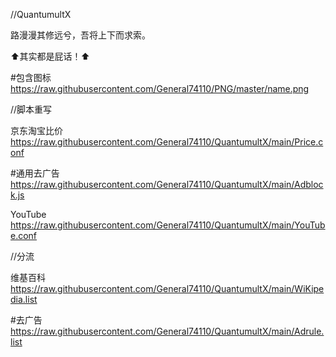 //QuantumultX

路漫漫其修远兮，吾将上下而求索。

⬆️其实都是屁话！⬆️

#包含图标
https://raw.githubusercontent.com/General74110/PNG/master/name.png

//脚本重写

京东淘宝比价
https://raw.githubusercontent.com/General74110/QuantumultX/main/Price.conf

#通用去广告
https://raw.githubusercontent.com/General74110/QuantumultX/main/Adblock.js

YouTube
https://raw.githubusercontent.com/General74110/QuantumultX/main/YouTube.conf

//分流

维基百科
https://raw.githubusercontent.com/General74110/QuantumultX/main/WiKipedia.list

#去广告
https://raw.githubusercontent.com/General74110/QuantumultX/main/Adrule.list
